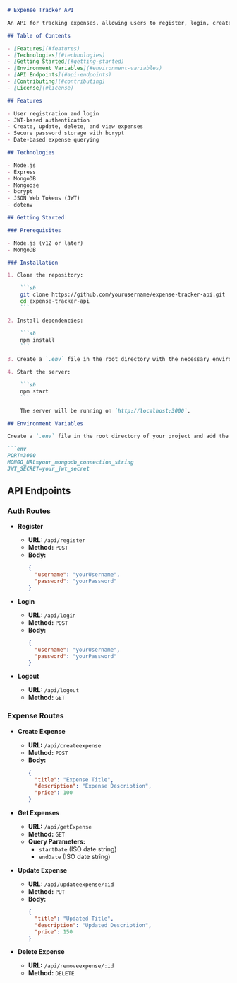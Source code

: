 
```markdown
# Expense Tracker API

An API for tracking expenses, allowing users to register, login, create, update, delete, and view their expenses over time.

## Table of Contents

- [Features](#features)
- [Technologies](#technologies)
- [Getting Started](#getting-started)
- [Environment Variables](#environment-variables)
- [API Endpoints](#api-endpoints)
- [Contributing](#contributing)
- [License](#license)

## Features

- User registration and login
- JWT-based authentication
- Create, update, delete, and view expenses
- Secure password storage with bcrypt
- Date-based expense querying

## Technologies

- Node.js
- Express
- MongoDB
- Mongoose
- bcrypt
- JSON Web Tokens (JWT)
- dotenv

## Getting Started

### Prerequisites

- Node.js (v12 or later)
- MongoDB

### Installation

1. Clone the repository:

    ```sh
    git clone https://github.com/yourusername/expense-tracker-api.git
    cd expense-tracker-api
    ```

2. Install dependencies:

    ```sh
    npm install
    ```

3. Create a `.env` file in the root directory with the necessary environment variables (see [Environment Variables](#environment-variables)).

4. Start the server:

    ```sh
    npm start
    ```

    The server will be running on `http://localhost:3000`.

## Environment Variables

Create a `.env` file in the root directory of your project and add the following variables:

```env
PORT=3000
MONGO_URL=your_mongodb_connection_string
JWT_SECRET=your_jwt_secret
```

## API Endpoints

### Auth Routes

- **Register**
  - **URL:** `/api/register`
  - **Method:** `POST`
  - **Body:**
    ```json
    {
      "username": "yourUsername",
      "password": "yourPassword"
    }
    ```

- **Login**
  - **URL:** `/api/login`
  - **Method:** `POST`
  - **Body:**
    ```json
    {
      "username": "yourUsername",
      "password": "yourPassword"
    }
    ```

- **Logout**
  - **URL:** `/api/logout`
  - **Method:** `GET`

### Expense Routes

- **Create Expense**
  - **URL:** `/api/createexpense`
  - **Method:** `POST`
  - **Body:**
    ```json
    {
      "title": "Expense Title",
      "description": "Expense Description",
      "price": 100
    }
    ```

- **Get Expenses**
  - **URL:** `/api/getExpense`
  - **Method:** `GET`
  - **Query Parameters:**
    - `startDate` (ISO date string)
    - `endDate` (ISO date string)

- **Update Expense**
  - **URL:** `/api/updateexpense/:id`
  - **Method:** `PUT`
  - **Body:**
    ```json
    {
      "title": "Updated Title",
      "description": "Updated Description",
      "price": 150
    }
    ```

- **Delete Expense**
  - **URL:** `/api/removeexpense/:id`
  - **Method:** `DELETE`

